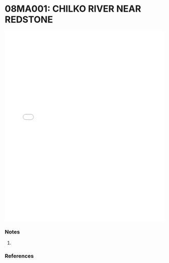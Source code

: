 # 08MA001: CHILKO RIVER NEAR REDSTONE

<iframe src="/_static/stations/08MA001_fdc.html" width="100%" height="600" frameborder="0"></iframe>

### Notes
1. 

### References

